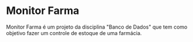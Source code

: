 # **Monitor Farma**
Monitor Farma é um projeto da disciplina "Banco de Dados" que tem como objetivo fazer um controle de estoque de uma farmácia.